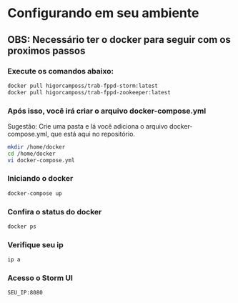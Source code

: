 # Configurando em seu ambiente

## OBS: Necessário ter o docker para seguir com os proximos passos

### Execute os comandos abaixo: 

```bash
docker pull higorcamposs/trab-fppd-storm:latest
docker pull higorcamposs/trab-fppd-zookeeper:latest
```
### Após isso, você irá criar o arquivo docker-compose.yml
Sugestão: Crie uma pasta e lá você adiciona o arquivo docker-compose.yml, que está aqui no repositório. 
```bash
mkdir /home/docker
cd /home/docker
vi docker-compose.yml
```

### Iniciando o docker
```bash
docker-compose up
```

### Confira o status do docker
```bash
docker ps
```

### Verifique seu ip
```bash
ip a
```

### Acesso o Storm UI
```bash
SEU_IP:8080
```


